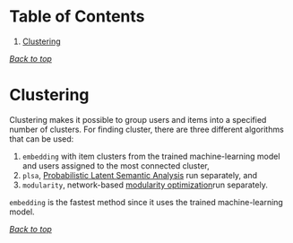 # Table of Contents
1. [Clustering](#clustering)
[](#table-of-contents)

[*Back to top*](#table-of-contents)

# Clustering

Clustering makes it possible to group users and items into a specified number of clusters. For finding cluster, there are three different algorithms that can be used:
1. `embedding` with item clusters from the trained machine-learning model and users assigned to the most connected cluster,
2. `plsa`, [Probabilistic Latent Semantic Analysis](https://en.wikipedia.org/wiki/Probabilistic_latent_semantic_analysis) run separately, and
3. `modularity`, network-based [modularity optimization](https://en.wikipedia.org/wiki/Louvain_modularity)run separately.

`embedding` is the fastest method since it uses the trained machine-learning model.

[*Back to top*](#table-of-contents)
